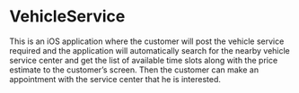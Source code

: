 VehicleService
==============
This is an iOS application where the customer will post the vehicle service required and the application will automatically search for the nearby vehicle service center and get the list of available time slots along with the price estimate to the customer’s screen. Then the customer can make an appointment with the service center that he is interested.

